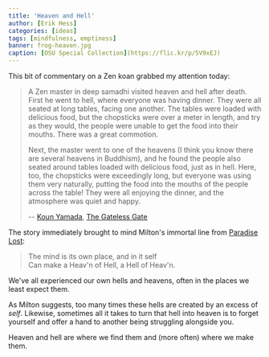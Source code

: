 ```yaml
---
title: 'Heaven and Hell'
author: [Erik Hess]
categories: [ideas]
tags: [mindfulness, emptiness]
banner: frog-heaven.jpg
caption: [OSU Special Collection](https://flic.kr/p/5V9xEJ)
---
```


This bit of commentary on a Zen koan grabbed my attention today:

> A Zen master in deep samadhi visited heaven and hell after death. First he went to hell, where everyone was having dinner. They were all seated at long tables, facing one another. The tables were loaded with delicious food, but the chopsticks were over a meter in length, and try as they would, the people were unable to get the food into their mouths. There was a great commotion. 
> 
> Next, the master went to one of the heavens (I think you know there are several heavens in Buddhism), and he found the people also seated around tables loaded with delicious food, just as in hell. Here, too, the chopsticks were exceedingly long, but everyone was using them very naturally, putting the food into the mouths of the people across the table! They were all enjoying the dinner, and the atmosphere was quiet and happy.
> 
> -- [Koun Yamada](https://en.wikipedia.org/wiki/Yamada_Koun), [The Gateless Gate](http://www.amazon.com/gp/product/0861713826?keywords=the%20Gateless%20gate&qid=1448075165&ref_=sr_1_1&sr=8-1)

The story immediately brought to mind Milton's immortal line from [Paradise Lost](https://www.dartmouth.edu/~milton/reading_room/pl/book_1/text.shtml):

> The mind is its own place, and in it self  
Can make a Heav'n of Hell, a Hell of Heav'n.

We've all experienced our own hells and heavens, often in the places we least expect them. 

As Milton suggests, too many times these hells are created by an excess of *self*. Likewise, sometimes all it takes to turn that hell into heaven is to forget yourself and offer a hand to another being struggling alongside you. 

Heaven and hell are where we find them and (more often) where we make them.